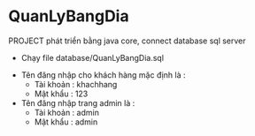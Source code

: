 # QuanLyBangDia
PROJECT phát triển bằng java core, connect database sql server
* Chạy file database/QuanLyBangDia.sql
 - Tên đăng nhập cho khách hàng mặc định là :
	+ Tài khoản : khachhang
	+ Mật khẩu  : 123
 - Tên đăng nhập trang admin là :
	+ Tài khoản : admin
	+ Mật khẩu : admin
